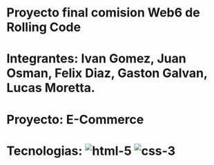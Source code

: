 # Proyecto final comision Web6 de Rolling Code

# Integrantes: Ivan Gomez, Juan Osman, Felix Diaz, Gaston Galvan, Lucas Moretta.

# Proyecto: E-Commerce

# Tecnologias: ![html-5](https://github.com/user-attachments/assets/4c146332-1247-47c1-9332-ba7d93692f36) ![css-3](https://github.com/user-attachments/assets/e80a421b-c001-4e5d-ba2f-6c7b51dd1c0b)


  




